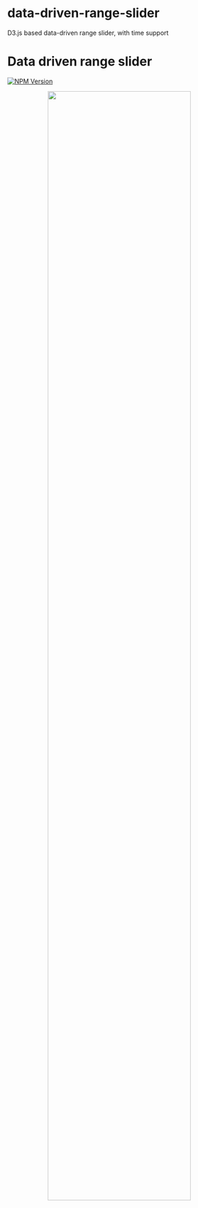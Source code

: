 # data-driven-range-slider
D3.js based data-driven range slider, with time support
# Data driven range slider
[![NPM Version](https://d25lcipzij17d.cloudfront.net/badge.svg?id=js&type=6&v=1.0.0&x2=0)](https://npmjs.org/package/data-driven-range-slider) 

<p align="center">
   <!-- Thanks Vasturiano for this trick -  https://github.com/vasturiano -->
     <a href="https://observablehq.com/@bumbeishvili/data-driven-range-slider"><img width="80%" src="https://user-images.githubusercontent.com/6873202/81438390-c0372380-917d-11ea-8c50-e3b25923bdc7.gif"></a>
</p>

